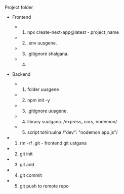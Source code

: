Project folder

- Frontend
  - 1. npx create-next-app@latest - project_name
  - 2. .env uusgene.
  - 3. .gitignore shalgana.
  - 4.
- Backend

  - 1. folder uusgene
  - 2. npm init -y
  - 3. .gitignore uusgene.
  - 4. library suulgana. /express, cors, nodemon/
  - 5. script tohiruulna /"dev": "nodemon app.js"/

- 1. rm -rf .git - frontend git ustgana
- 2. git init
- 3. git add .
- 4. git commit
- 5. git push to remote repo
